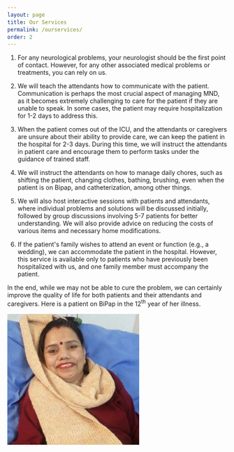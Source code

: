 ```yaml
---
layout: page
title: Our Services
permalink: /ourservices/
order: 2
---
```

1. For any neurological problems, your neurologist should be the first point of contact. However, for any other associated medical problems or treatments, you can rely on us.

1. We will teach the attendants how to communicate with the patient. Communication is perhaps the most crucial aspect of managing MND, as it becomes extremely challenging to care for the patient if they are unable to speak. In some cases, the patient may require hospitalization for 1-2 days to address this.

1. When the patient comes out of the ICU, and the attendants or caregivers are unsure about their ability to provide care, we can keep the patient in the hospital for 2-3 days. During this time, we will instruct the attendants in patient care and encourage them to perform tasks under the guidance of trained staff.

1. We will instruct the attendants on how to manage daily chores, such as shifting the patient, changing clothes, bathing, brushing, even when the patient is on Bipap, and catheterization, among other things.

1. We will also host interactive sessions with patients and attendants, where individual problems and solutions will be discussed initially, followed by group discussions involving 5-7 patients for better understanding. We will also provide advice on reducing the costs of various items and necessary home modifications.

1. If the patient's family wishes to attend an event or function (e.g., a wedding), we can accommodate the patient in the hospital. However, this service is available only to patients who have previously been hospitalized with us, and one family member must accompany the patient.

In the end, while we may not be able to cure the problem, we can certainly improve the quality of life for both patients and their attendants and caregivers. Here is a patient on BiPap in the 12<sup>th</sup> year of her illness.

<img src="/img/portrait.jpg" height="300px">
